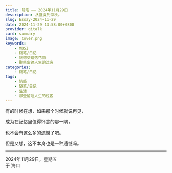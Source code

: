 ```yaml
---
title: 随笔 —— 2024年11月29日
description: 从盛夏到深秋。
slug: Essay-2024-11-29
date: 2024-11-29 13:58:00+0800
provider: gitalk
card: summary
image: Cover.png
keywords:
    - MQSI
    - 随笔/日记
    - 恍惚交错落花雨
    - 那些留迹人生的过客
categories:
    - 随笔/日记
tags:
    - 情感
    - 随笔/日记
    - 生活
    - 那些留迹人生的过客
---
```


有的时候在想，如果那个时候就说再见，  

成为在记忆里值得怀念的那一隅，  

也不会有这么多的遗憾了吧。  

但是又想，这不本身也是一种遗憾吗。  

**********

2024年11月29日，星期五  
于 海口  